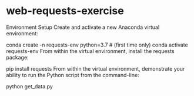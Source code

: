 # web-requests-exercise


Environment Setup
Create and activate a new Anaconda virtual environment:

conda create -n requests-env python=3.7 # (first time only)
conda activate requests-env
From within the virtual environment, install the requests package:

pip install requests
From within the virtual environment, demonstrate your ability to run the Python script from the command-line:

python get_data.py